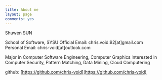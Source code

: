 ```yaml
---
title: About me
layout: page
comments: yes
---
```

  
Shuwen SUN

School of Software, SYSU
Official Email: chris.void.92[at]gmail.com 
Personal Email: chris-void[at]outlook.com

Major in Computer Software Engineering, Computer Graphics 
Interested in Computer Security, Pattern Matching, Data Mining, Cloud Computering  

github: [https://github.com/chris-void](https://github.com/chris-void)      

